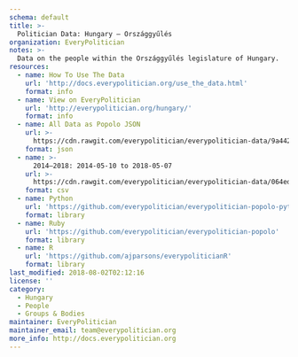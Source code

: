 ```yaml
---
schema: default
title: >-
  Politician Data: Hungary — Országgyűlés
organization: EveryPolitician
notes: >-
  Data on the people within the Országgyűlés legislature of Hungary.
resources:
  - name: How To Use The Data
    url: 'http://docs.everypolitician.org/use_the_data.html'
    format: info
  - name: View on EveryPolitician
    url: 'http://everypolitician.org/hungary/'
    format: info
  - name: All Data as Popolo JSON
    url: >-
      https://cdn.rawgit.com/everypolitician/everypolitician-data/9a442ee52e39ecce5f83dbb6fb4951c1ff6d2dde/data/Hungary/Assembly/ep-popolo-v1.0.json
    format: json
  - name: >-
      2014–2018: 2014-05-10 to 2018-05-07
    url: >-
      https://cdn.rawgit.com/everypolitician/everypolitician-data/064edbfb2bd77c3bc22489882239702b9b79c2f2/data/Hungary/Assembly/term-40.csv
    format: csv
  - name: Python
    url: 'https://github.com/everypolitician/everypolitician-popolo-python'
    format: library
  - name: Ruby
    url: 'https://github.com/everypolitician/everypolitician-popolo'
    format: library
  - name: R
    url: 'https://github.com/ajparsons/everypoliticianR'
    format: library
last_modified: 2018-08-02T02:12:16
license: ''
category:
  - Hungary
  - People
  - Groups & Bodies
maintainer: EveryPolitician
maintainer_email: team@everypolitician.org
more_info: http://docs.everypolitician.org
---
```

